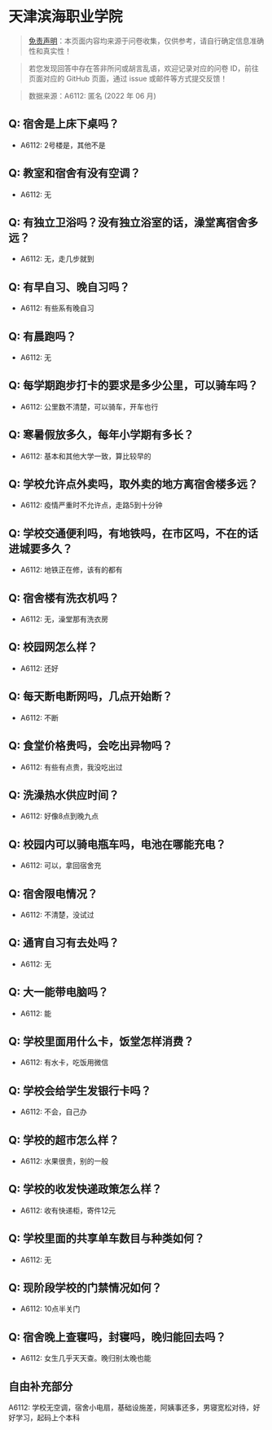 # 天津滨海职业学院

> [免责声明](https://colleges.chat/#_3)：本页面内容均来源于问卷收集，仅供参考，请自行确定信息准确性和真实性！

> 若您发现回答中存在答非所问或胡言乱语，欢迎记录对应的问卷 ID，前往页面对应的 GitHub 页面，通过 issue 或邮件等方式提交反馈！

> 数据来源：A6112: 匿名 (2022 年 06 月)

## Q: 宿舍是上床下桌吗？

- A6112: 2号楼是，其他不是

## Q: 教室和宿舍有没有空调？

- A6112: 无

## Q: 有独立卫浴吗？没有独立浴室的话，澡堂离宿舍多远？

- A6112: 无，走几步就到

## Q: 有早自习、晚自习吗？

- A6112: 有些系有晚自习

## Q: 有晨跑吗？

- A6112: 无

## Q: 每学期跑步打卡的要求是多少公里，可以骑车吗？

- A6112: 公里数不清楚，可以骑车，开车也行

## Q: 寒暑假放多久，每年小学期有多长？

- A6112: 基本和其他大学一致，算比较早的

## Q: 学校允许点外卖吗，取外卖的地方离宿舍楼多远？

- A6112: 疫情严重时不允许点，走路5到十分钟

## Q: 学校交通便利吗，有地铁吗，在市区吗，不在的话进城要多久？

- A6112: 地铁正在修，该有的都有

## Q: 宿舍楼有洗衣机吗？

- A6112: 无，澡堂那有洗衣房

## Q: 校园网怎么样？

- A6112: 还好

## Q: 每天断电断网吗，几点开始断？

- A6112: 不断

## Q: 食堂价格贵吗，会吃出异物吗？

- A6112: 有些有点贵，我没吃出过

## Q: 洗澡热水供应时间？

- A6112: 好像8点到晚九点

## Q: 校园内可以骑电瓶车吗，电池在哪能充电？

- A6112: 可以，拿回宿舍充

## Q: 宿舍限电情况？

- A6112: 不清楚，没试过

## Q: 通宵自习有去处吗？

- A6112: 无

## Q: 大一能带电脑吗？

- A6112: 能

## Q: 学校里面用什么卡，饭堂怎样消费？

- A6112: 有水卡，吃饭用微信

## Q: 学校会给学生发银行卡吗？

- A6112: 不会，自己办

## Q: 学校的超市怎么样？

- A6112: 水果很贵，别的一般

## Q: 学校的收发快递政策怎么样？

- A6112: 收有快递柜，寄件12元

## Q: 学校里面的共享单车数目与种类如何？

- A6112: 无

## Q: 现阶段学校的门禁情况如何？

- A6112: 10点半关门

## Q: 宿舍晚上查寝吗，封寝吗，晚归能回去吗？

- A6112: 女生几乎天天查。晚归别太晚也能

## 自由补充部分

A6112: 学校无空调，宿舍小电扇，基础设施差，阿姨事还多，男寝宽松对待，好好学习，起码上个本科
